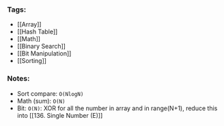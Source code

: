### Tags:
- [[Array]]
- [[Hash Table]]
- [[Math]]
- [[Binary Search]]
- [[Bit Manipulation]]
- [[Sorting]]
### Notes:
- Sort compare: `O(NlogN)`
- Math (sum): `O(N)`
- Bit: `O(N)`: XOR for all the number in array and in range(N+1), reduce this into [[136. Single Number (E)]]